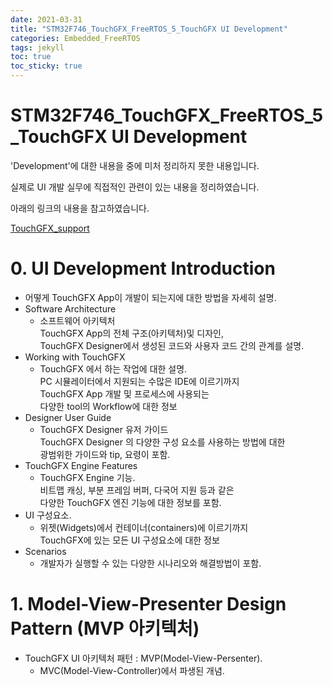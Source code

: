 ```yaml
---
date: 2021-03-31
title: "STM32F746_TouchGFX_FreeRTOS_5_TouchGFX UI Development"
categories: Embedded_FreeRTOS
tags: jekyll
toc: true  
toc_sticky: true 
---
```


STM32F746_TouchGFX_FreeRTOS_5_TouchGFX UI Development
=============

'Development'에 대한 내용을 중에 미처 정리하지 못한 내용입니다.

실제로 UI 개발 실무에 직접적인 관련이 있는 내용을 정리하였습니다.

아래의 링크의 내용을 참고하였습니다.

[TouchGFX_support](https://support.touchgfx.com/docs/basic-concepts/embedded-graphics)

# 0. UI Development Introduction
* 어떻게 TouchGFX App이 개발이 되는지에 대한 방법을 자세히 설명.
* Software Architecture
    * 소프트웨어 아키텍처    
      TouchGFX App의 전체 구조(아키텍처)및 디자인,    
      TouchGFX Designer에서 생성된 코드와 사용자 코드 간의 관계를 설명.
* Working with TouchGFX
    * TouchGFX 에서 하는 작업에 대한 설명.    
      PC 시뮬레이터에서 지원되는 수많은 IDE에 이르기까지    
      TouchGFX App 개발 및 프로세스에 사용되는    
      다양한 tool의 Workflow에 대한 정보
* Designer User Guide
    * TouchGFX Designer 유저 가이드    
      TouchGFX Designer 의 다양한 구성 요소를 사용하는 방법에 대한    
      광범위한 가이드와 tip, 요령이 포함.
* TouchGFX Engine Features
    * TouchGFX Engine 기능.    
      비트맵 캐싱, 부분 프레임 버퍼, 다국어 지원 등과 같은    
      다양한 TouchGFX 엔진 기능에 대한 정보를 포함.
* UI 구성요소.    
    * 위젯(Widgets)에서 컨테이너(containers)에 이르기까지    
      TouchGFX에 있는 모든 UI 구성요소에 대한 정보
* Scenarios
    * 개발자가 실행할 수 있는 다양한 시나리오와 해결방법이 포함.    

# 1. Model-View-Presenter Design Pattern (MVP 아키텍처)
* TouchGFX UI 아키텍처 패턴 : MVP(Model-View-Persenter).
    * MVC(Model-View-Controller)에서 파생된 개념.



